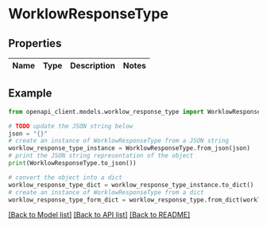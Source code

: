 # WorklowResponseType


## Properties

Name | Type | Description | Notes
------------ | ------------- | ------------- | -------------

## Example

```python
from openapi_client.models.worklow_response_type import WorklowResponseType

# TODO update the JSON string below
json = "{}"
# create an instance of WorklowResponseType from a JSON string
worklow_response_type_instance = WorklowResponseType.from_json(json)
# print the JSON string representation of the object
print(WorklowResponseType.to_json())

# convert the object into a dict
worklow_response_type_dict = worklow_response_type_instance.to_dict()
# create an instance of WorklowResponseType from a dict
worklow_response_type_form_dict = worklow_response_type.from_dict(worklow_response_type_dict)
```
[[Back to Model list]](../README.md#documentation-for-models) [[Back to API list]](../README.md#documentation-for-api-endpoints) [[Back to README]](../README.md)


